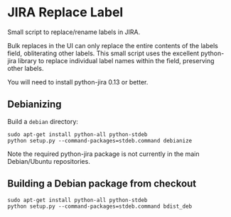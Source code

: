 # JIRA Replace Label

Small script to replace/rename labels in JIRA.

Bulk replaces in the UI can only replace the entire contents of the labels field, obliterating other labels. This small script uses the excellent python-jira library to replace individual label names within the field, preserving other labels.

You will need to install python-jira 0.13 or better.

## Debianizing

Build a `debian` directory:

```
sudo apt-get install python-all python-stdeb
python setup.py --command-packages=stdeb.command debianize
```

Note the required python-jira package is not currently in the main Debian/Ubuntu repositories.

## Building a Debian package from checkout

```
sudo apt-get install python-all python-stdeb
python setup.py --command-packages=stdeb.command bdist_deb
```

